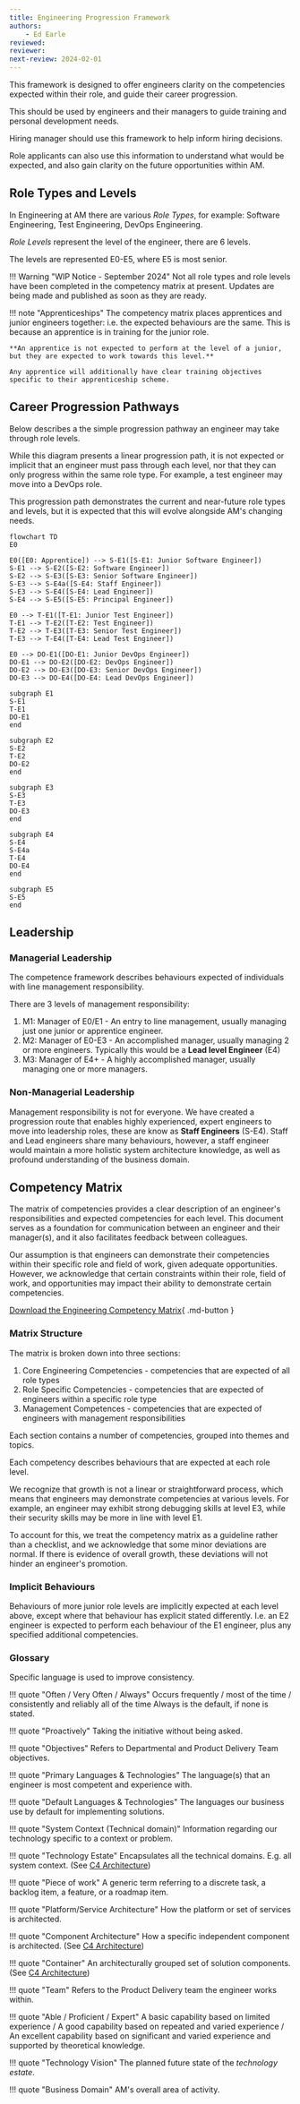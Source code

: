 ```yaml
---
title: Engineering Progression Framework 
authors: 
    - Ed Earle
reviewed: 
reviewer:
next-review: 2024-02-01
---
```


This framework is designed to offer engineers clarity on the competencies expected within their role, and guide their career progression.

This should be used by engineers and their managers to guide training and personal development needs.

Hiring manager should use this framework to help inform hiring decisions.

Role applicants can also use this information to understand what would be expected, and also gain clarity on the future opportunities within AM. 


## Role Types and Levels

In Engineering at AM there are various _Role Types_, for example: Software Engineering, Test Engineering, DevOps Engineering.

_Role Levels_ represent the level of the engineer, there are 6 levels.

The levels are represented E0-E5, where E5 is most senior.

!!! Warning "WIP Notice - September 2024"
    Not all role types and role levels have been completed in the competency matrix at present. Updates are being made and published as soon as they are ready.

!!! note "Apprenticeships"
    The competency matrix places apprentices and junior engineers together: i.e. the expected behaviours are the same. This is because an apprentice is in training for the junior role. 

    **An apprentice is not expected to perform at the level of a junior, but they are expected to work towards this level.**

    Any apprentice will additionally have clear training objectives specific to their apprenticeship scheme.  

## Career Progression Pathways

Below describes a the simple progression pathway an engineer may take through role levels.

While this diagram presents a linear progression path, it is not expected or implicit that an engineer must pass through each level, nor that they can only progress within the same role type. For example, a test engineer may move into a DevOps role.

This progression path demonstrates the current and near-future role types and levels, but it is expected that this will evolve alongside AM's changing needs.

``` mermaid
flowchart TD
E0

E0([E0: Apprentice]) --> S-E1([S-E1: Junior Software Engineer])
S-E1 --> S-E2([S-E2: Software Engineer])
S-E2 --> S-E3([S-E3: Senior Software Engineer])
S-E3 --> S-E4a([S-E4: Staff Engineer])
S-E3 --> S-E4([S-E4: Lead Engineer])
S-E4 --> S-E5([S-E5: Principal Engineer])

E0 --> T-E1([T-E1: Junior Test Engineer])
T-E1 --> T-E2([T-E2: Test Engineer])
T-E2 --> T-E3([T-E3: Senior Test Engineer])
T-E3 --> T-E4([T-E4: Lead Test Engineer])

E0 --> DO-E1([DO-E1: Junior DevOps Engineer])
DO-E1 --> DO-E2([DO-E2: DevOps Engineer])
DO-E2 --> DO-E3([DO-E3: Senior DevOps Engineer])
DO-E3 --> DO-E4([DO-E4: Lead DevOps Engineer])

subgraph E1
S-E1
T-E1
DO-E1
end

subgraph E2
S-E2
T-E2
DO-E2
end

subgraph E3
S-E3
T-E3
DO-E3
end

subgraph E4
S-E4
S-E4a
T-E4
DO-E4
end

subgraph E5
S-E5
end
```

## Leadership 

### Managerial Leadership

The competence framework describes behaviours expected of individuals with line management responsibility. 

There are 3 levels of management responsibility: 

1. M1: Manager of E0/E1 - An entry to line management, usually managing just one junior or apprentice engineer.
2. M2: Manager of E0-E3 - An accomplished manager, usually managing 2 or more engineers. Typically this would be a **Lead level Engineer** (E4)
3. M3: Manager of E4+ - A highly accomplished manager, usually managing one or more managers.

### Non-Managerial Leadership

Management responsibility is not for everyone. We have created a progression route that enables highly experienced, expert engineers to move into leadership roles, these are know as **Staff Engineers** (S-E4). Staff and Lead engineers share many behaviours, however, a staff engineer would maintain a more holistic system architecture knowledge, as well as profound understanding of the business domain.

## Competency Matrix

The matrix of competencies provides a clear description of an engineer's responsibilities and expected competencies for each level. This document serves as a foundation for communication between an engineer and their manager(s), and it also facilitates feedback between colleagues. 

Our assumption is that engineers can demonstrate their competencies within their specific role and field of work, given adequate opportunities. However, we acknowledge that certain constraints within their role, field of work, and opportunities may impact their ability to demonstrate certain competencies.

[Download the Engineering Competency Matrix](AM%20Engineering%20Competency%20Matrix%20-%20September%202024.xlsx){ .md-button }

### Matrix Structure

The matrix is broken down into three sections:

1. Core Engineering Competencies - competencies that are expected of all role types
2. Role Specific Competencies - competencies that are expected of engineers within a specific role type
3. Management Competences - competencies that are expected of engineers with management responsibilities

Each section contains a number of competencies, grouped into themes and topics.

Each competency describes behaviours that are expected at each role level.

We recognize that growth is not a linear or straightforward process, which means that engineers may demonstrate competencies at various levels. For example, an engineer may exhibit strong debugging skills at level E3, while their security skills may be more in line with level E1. 

To account for this, we treat the competency matrix as a guideline rather than a checklist, and we acknowledge that some minor deviations are normal. If there is evidence of overall growth, these deviations will not hinder an engineer's promotion.

### Implicit Behaviours 

Behaviours of more junior role levels are implicitly expected at each level above, except where that behaviour has explicit stated differently. I.e. an E2 engineer is expected to perform each behaviour of the E1 engineer, plus any specified additional competencies. 

### Glossary

Specific language is used to improve consistency. 

!!! quote "Often / Very Often / Always"
    Occurs frequently / most of the time / consistently and reliably all of the time
    Always is the default, if none is stated.

!!! quote "Proactively"
    Taking the initiative without being asked.

!!! quote "Objectives"
    Refers to Departmental and Product Delivery Team objectives.

!!! quote "Primary Languages & Technologies"
    The language(s) that an engineer is most competent and experience with.

!!! quote "Default Languages & Technologies"
    The languages our business use by default for implementing solutions.

!!! quote "System Context (Technical domain)"
    Information regarding our technology specific to a context or problem.

!!! quote "Technology Estate"
    Encapsulates all the technical domains. E.g. all system context. 
    (See [C4 Architecture](https://c4model.com/))

!!! quote "Piece of work"
    A generic term referring to a discrete task, a backlog item, a feature, or a roadmap item. 

!!! quote "Platform/Service Architecture"
    How the platform or set of services is architected.

!!! quote "Component Architecture"
    How a specific independent component is architected. 
    (See [C4 Architecture](https://c4model.com/))

!!! quote "Container"
    An architecturally grouped set of solution components.
    (See [C4 Architecture](https://c4model.com/))

!!! quote "Team"
    Refers to the Product Delivery team the engineer works within.

!!! quote "Able / Proficient / Expert"
    A basic capability based on limited experience / A good capability based on repeated and varied experience / An excellent capability based on significant and varied experience and supported by theoretical knowledge. 

!!! quote "Technology Vision"
    The planned future state of the _technology estate_. 

!!! quote "Business Domain"
    AM's overall area of activity.


